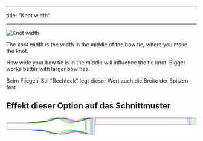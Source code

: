 - - -
title: "Knot width"
- - -

![Knot width](knotwidth.svg)

The knot width is the width in the middle of the bow tie, where you make the knot.

How wide your bow tie is in the middle will influence the tie knot. Bigger works better with larger bow ties.

<Note>

Beim Fliegen-Stil "Rechteck" legt dieser Wert auch die Breite der Spitzen fest

</Note>

## Effekt dieser Option auf das Schnittmuster

![This image shows the effect of this option by superimposing several variants that have a different value for this option](benjamin_knotwidth_sample.svg "Effect of this option on the pattern")
